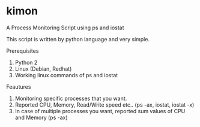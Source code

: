 # kimon
A Process Monitoring Script using ps and iostat

This script is written by python language and very simple. 

Prerequisites
1. Python 2
2. Linux (Debian, Redhat)
3. Working linux commands of ps and iostat

Feautures
1. Monitoring specific processes that you want.
2. Reported CPU, Memory, Read/Write speed etc.. (ps -ax, iostat, iostat -x)
3. In case of multiple processes you want, reported sum values of CPU and Memory (ps -ax)
